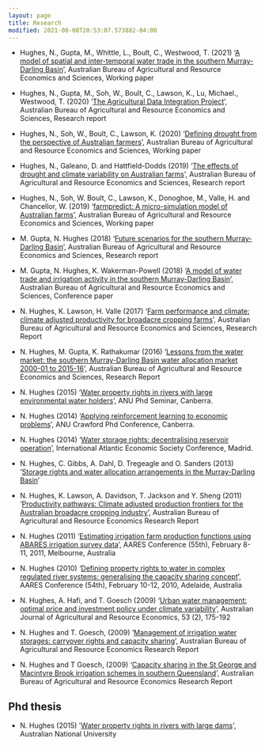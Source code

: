 ```yaml
---
layout: page
title: Research
modified: 2021-08-08T20:53:07.573882-04:00
---
```

  
- Hughes, N., Gupta, M., Whittle, L., Boult, C., Westwood, T. (2021) ‘[A model of spatial and inter-temporal water trade in the southern Murray-Darling Basin](https://www.agriculture.gov.au/abares/research-topics/working-papers/model-spatial-inter-temporal-water-trade-southern-mdb)’, Australian Bureau of Agricultural and Resource Economics and Sciences, Working paper

- Hughes, N., Gupta, M., Soh, W., Boult, C., Lawson, K., Lu, Michael., Westwood, T. (2020) ‘[The Agricultural Data Integration Project](https://www.agriculture.gov.au/abares/research-topics/climate/agricultural-data-integration-project)’, Australian Bureau of Agricultural and Resource Economics and Sciences, Research  report

- Hughes, N., Soh, W., Boult, C., Lawson, K. (2020) ‘[Defining drought from the perspective of Australian farmers](https://www.agriculture.gov.au/abares/research-topics/working-papers/defining-drought)’, Australian Bureau of Agricultural and Resource Economics and Sciences, Working paper

- Hughes, N., Galeano, D. and Hattfield-Dodds  (2019) ‘[The effects of drought and climate
variability on Australian farms](https://www.agriculture.gov.au/sites/default/files/documents/EffectsOfDroughtAndClimateVariabilityOnAustralianFarms_v1.0.0.pdf)’, Australian Bureau of Agricultural and Resource Economics and Sciences, Research report

- Hughes, N., Soh, W. Boult, C., Lawson, K., Donoghoe, M., Valle, H. and Chancellor, W. (2019) ‘[farmpredict: A micro-simulation
model of Australian farms](https://www.agriculture.gov.au/abares/research-topics/working-papers/farmpredict)’, Australian Bureau of Agricultural and Resource Economics and Sciences, Working paper 

- M. Gupta, N. Hughes (2018) ‘[Future scenarios for the southern Murray-Darling Basin](
http://www.agriculture.gov.au/abares/research-topics/water/future-scenarios-smdb)’, Australian Bureau of Agricultural and Resource Economics and Sciences, Research report

- M. Gupta, N. Hughes, K. Wakerman-Powell (2018) ‘[A model of water trade and irrigation activity in the southern Murray-Darling Basin](
http://data.daff.gov.au/data/warehouse/9aaw/2018/AModelOfWaterTradeAndIrrigation_20180207/AModelOfWaterTradeAndIrrigation_20180207_v1.0.0.pdf)’, Australian Bureau of Agricultural and Resource Economics and Sciences, Conference paper

- N. Hughes, K. Lawson, H. Valle (2017) ‘[Farm performance and climate: climate adjusted productivity for broadacre cropping farms](http://www.agriculture.gov.au/abares/research-topics/climate/farm-performance-climate)’, Australian Bureau of Agricultural and Resource Economics and Sciences, Research Report

- N. Hughes, M. Gupta, K. Rathakumar (2016) ‘[Lessons from the water market: the southern Murray-Darling Basin water allocation market 2000-01 to 2015-16](http://data.daff.gov.au/data/warehouse/9aaw/2016/smdwm_d9aawr20161202/smdbWaterAllocMarket_v1.0.0.pdf)’, Australian Bureau of Agricultural and Resource Economics and Sciences, Research Report

- N. Hughes (2015) ‘[Water property rights in rivers with large environmental water holders](EWH_article.pdf)’, ANU Phd Seminar, Canberra.

- N. Hughes (2014) ‘[Applying reinforcement learning to economic problems](RL_article.pdf)’, ANU Crawford Phd Conference, Canberra.

- N. Hughes (2014) ‘[Water storage rights: decentralising reservoir operation](storagerights.pdf)’, International Atlantic Economic Society Conference, Madrid.

- N. Hughes, C. Gibbs, A. Dahl, D. Tregeagle and O. Sanders (2013) ‘[Storage rights and water allocation arrangements in the Murray-Darling Basin](http://data.daff.gov.au/data/warehouse/9aan/9aanw/2013/StrgRtsWtrAllocMDB/StrgRtsWtrAllocMDB20131212_v1.0.0.pdf)’

- N. Hughes, K. Lawson, A. Davidson, T. Jackson and Y. Sheng (2011) ‘[Productivity pathways: Climate adjusted production frontiers for the Australian broadacre cropping industry](http://data.daff.gov.au/data/warehouse/pe_abares99001781/CP11.05_Broadacre_crop.pdf)’, Australian Bureau of Agricultural and Resource Economics Research Report

- N. Hughes (2011) ‘[Estimating irrigation farm production functions using ABARES irrigation survey data](http://data.daff.gov.au/data/warehouse/pe_abares99001777/CP11.01_Irrigation_farm.pdf)’, AARES Conference (55th), February 8-11, 2011, Melbourne, Australia

- N. Hughes (2010) ‘[Defining property rights to water in complex regulated river systems: generalising the capacity sharing concept](http://data.daff.gov.au/data/warehouse/pe_abarebrs99014389/AARES_3.pdf)’, AARES Conference (54th), February 10-12, 2010, Adelaide, Australia

- N. Hughes, A. Hafi, and T. Goesch (2009) ‘[Urban water management: optimal price and investment policy under climate variability](http://onlinelibrary.wiley.com/doi/10.1111/j.1467-8489.2007.00446.x/abstract)’, Australian Journal of Agricultural and Resource Economics, 53 (2), 175-192

- N. Hughes and T. Goesch, (2009) ‘[Management of irrigation water storages: carryover rights and capacity sharing](http://data.daff.gov.au/data/warehouse/pe_abare99001644/rr09.10_capacitysharing.pdf)’, Australian Bureau of Agricultural and Resource Economics Research Report

- N. Hughes and T Goesch, (2009) ‘[Capacity sharing in the St George and Macintyre Brook irrigation schemes in southern Queensland](http://data.daff.gov.au/data/warehouse/9aaw_001/9aawe2009/sqicsd9aawe001200906/RR09.12CapSharStGrgAndMcIntrBrkIrrigSchmSthQld_v1.0.0.pdf)’, Australian Bureau of Agricultural and Resource Economics Research Report


Phd thesis
----------

- N. Hughes (2015) '[Water property rights in rivers with large dams](../images/Thesis_main.pdf)', Australian National University

